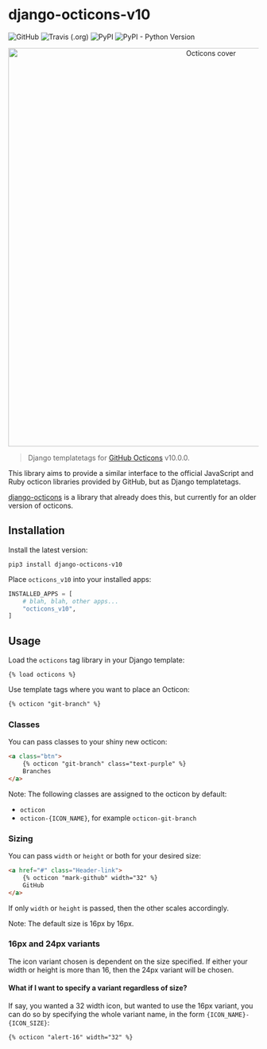 # django-octicons-v10

![GitHub](https://img.shields.io/github/license/jaynewey/django-octicons-v10)
![Travis (.org)](https://img.shields.io/travis/jaynewey/django-octicons-v10)
![PyPI](https://img.shields.io/pypi/v/django-octicons-v10)
![PyPI - Python Version](https://img.shields.io/pypi/pyversions/django-octicons-v10)

<p align="center">
  <img width="800" src="https://user-images.githubusercontent.com/4608155/74476584-77155300-4e5e-11ea-88c6-6c9f64cf0f05.png" alt="Octicons cover" />
</p>

> Django templatetags for [GitHub Octicons](https://primer.style/octicons) v10.0.0.

This library aims to provide a similar interface to the official JavaScript and Ruby octicon libraries provided by GitHub, but as Django templatetags.

[django-octicons](https://github.com/sanketsaurav/django-octicons) is a library that already does this, but currently for an older version of octicons.

## Installation

Install the latest version:

```
pip3 install django-octicons-v10
```

Place `octicons_v10` into your installed apps:

```python
INSTALLED_APPS = [
    # blah, blah, other apps...
    "octicons_v10",
]
```

## Usage

Load the `octicons` tag library in your Django template:

```
{% load octicons %}
```

Use template tags where you want to place an Octicon:

```html
{% octicon "git-branch" %}
```

### Classes

You can pass classes to your shiny new octicon:

```html
<a class="btn">
    {% octicon "git-branch" class="text-purple" %}
    Branches
</a>
```

Note: The following classes are assigned to the octicon by default:

* `octicon`
* `octicon-{ICON_NAME}`, for example `octicon-git-branch`

### Sizing

You can pass `width` or `height` or both for your desired size:

```html
<a href="#" class="Header-link">
    {% octicon "mark-github" width="32" %}
    GitHub
</a>
```

If only `width` or `height` is passed, then the other scales accordingly.

Note: The default size is 16px by 16px.

### 16px and 24px variants

The icon variant chosen is dependent on the size specified. If either your width or height is more than 16, then the 24px variant will be chosen.

#### What if I want to specify a variant regardless of size?

If say, you wanted a 32 width icon, but wanted to use the 16px variant, you can do so by specifying the whole variant name, in the form `{ICON_NAME}-{ICON_SIZE}`:

```{% octicon "alert-16" width="32" %}```
